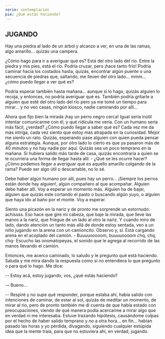 ```yaml
---
serie: contemplación
pie: ¿Qué estás haciendo?
---
```


## JUGANDO

Hay una piedra al lado de un árbol y alcanzo a ver, en una de las ramas, algo amarillo… quizás una campera.

¿Cómo hago para ir a averiguar qué es? Está del otro lado del río. Entre la piedra y mis pies, está el río. Podría cruzar, pero ¡hace tanto frío! Podría caminar hacia los costados hasta, quizás, encontrar algún puente o una secuencia de piedras que, saltando, me lleven del otro lado… mmm… ¿cómo puedo llegar a ver qué es?

Podría esperar también hasta mañana… aunque si lo hago, quizás alguien lo recoja, y entonces, no podría averiguar qué es. También podría gritarle a alguien que esté del otro lado del río pero ya me tomé un tiempo para mirar… y no veo casas, ningún kiosco, nadie caminando por allí…

Ahora que fijo bien la mirada ¡hay un perro negro cerca! Igual sería inútil intentar comunicarme con él, y qué ridícula me vería. Con un humano sería más fácil, ¿verdad? ¿Cómo puedo llegar a saber qué es? Cada vez me da más intriga, cada vez siento que estoy más atrapada en la curiosidad. Mejor me siento un rato. Quizás, esperando pase alguien con quien pueda pensar alguna estrategia. Aunque, por otro lado lo cierto es que ya pasaron más de 40 minutos y no hay nadie por aquí. Quizás sea un poco temprano en la mañana. Si hubiera salido más tarde de casa, quizás encontraría a quien se le ocurriera una forma de llegar hasta allí: - ¿Qué se les ocurre hacer? ¿Cómo podemos llegar a averiguar qué es aquello amarillo colgando de la rama? Puede ser algo útil o descartable, no lo sé.

Debe haber algún humano por allí, pues hay un perro... ¡Siempre los perros están donde hay alguien!, algún compañero al que acompañar. Alguien debe haber allí. Voy a esperar un momento más. Alguien ha de bajar, alguien que quizás este cortando el pasto o buscando algún yuyo, o alguien que haya ido al baño por el monte. Voy a esperar.

Siento una picazón en la nariz y de pronto me sorprende un estornudo: achissss. Eso hace que gire mi cabeza, que baje la mirada, que lleve las manos a la nariz, que friegue de un lado al otro la nariz. Y cuando miro de lado, dando atención un tanto más allá de donde estoy sentada, veo a un niño jugando en la arena con un camioncito. Observo y, sí. Está cargando arena en el acoplado del camión. - Buuuuooooom, buuuuoooom chq, chq, chq- Escucho las onomatopeyas, el sonido que le agrega al recorrido de las manos llevando el camión.

Entonces, me acerco caminado, lo saludo y le pregunto qué está haciendo. Saluda y me mira dando la respuesta como si no entendiera lo que pregunto o para qué lo hago. Me dice:

-- Estoy acá, estoy jugando, vos, ¿qué estás haciendo?

-– Bueno…

-- Respiré y no supe qué responder, porque estaba ahí, había salido con intenciones de caminar, de estar al sol, quizás de meditar un momento, de mirar al río, pero de pronto también me di cuenta de que había estado con preocupaciones, viendo de qué manera podía acercarme a mirar algo que en verdad ni me interesaba. Estuve trazando hipótesis, causándome culpas por el hecho de haber salido temprano y no a otra hora… en fin… habían pasado las horas y yo pérdida, divagando, siguiendo cualquier estúpida idea que la mente traía, para que no estuviera ahí, en verdad, jugando.
